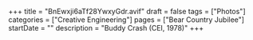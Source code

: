 +++
title = "BnEwxji6aTf28YwxyGdr.avif"
draft = false
tags = ["Photos"]
categories = ["Creative Engineering"]
pages = ["Bear Country Jubilee"]
startDate = ""
description = "Buddy Crash (CEI, 1978)"
+++
